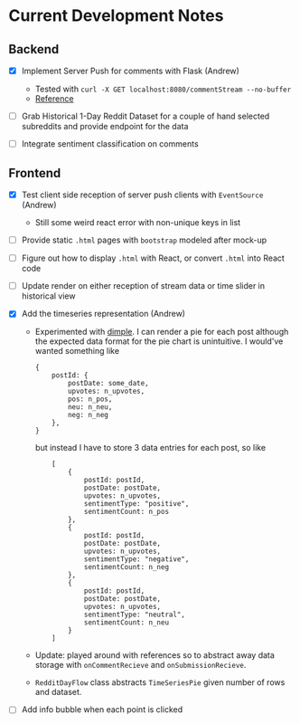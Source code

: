 Current Development Notes
=========================

## Backend

- [x] Implement Server Push for comments with Flask (Andrew)
    * Tested with `curl -X GET localhost:8080/commentStream --no-buffer`
    * [Reference](https://stackoverflow.com/questions/12232304/how-to-implement-server-push-in-flask-framework?answertab=active#tab-top)

- [ ] Grab Historical 1-Day Reddit Dataset for a couple of hand selected subreddits and provide endpoint for the data

- [ ] Integrate sentiment classification on comments

## Frontend

- [x] Test client side reception of server push clients with `EventSource` (Andrew)
    * Still some weird react error with non-unique keys in list

- [ ] Provide static `.html` pages with `bootstrap` modeled after mock-up

- [ ] Figure out how to display `.html` with React, or convert `.html` into React code

- [ ] Update render on either reception of stream data or time slider in historical view

- [x] Add the timeseries representation (Andrew)
    * Experimented with [dimple](http://dimplejs.org/examples_viewer.html?id=pie_bubble). I can render a pie for each post although
      the expected data format for the pie chart is unintuitive. I would've wanted something like 
        ```
        {
            postId: {
                postDate: some_date,
                upvotes: n_upvotes,
                pos: n_pos,
                neu: n_neu,
                neg: n_neg
            },
        }

        ```
        but instead I have to store 3 data entries for each post, so like

        ```
            [
                {
                    postId: postId,
                    postDate: postDate,
                    upvotes: n_upvotes,
                    sentimentType: "positive",
                    sentimentCount: n_pos
                },
                {
                    postId: postId,
                    postDate: postDate,
                    upvotes: n_upvotes,
                    sentimentType: "negative",
                    sentimentCount: n_neg
                },
                {
                    postId: postId,
                    postDate: postDate,
                    upvotes: n_upvotes,
                    sentimentType: "neutral",
                    sentimentCount: n_neu
                }
            ]
        ```
    * Update: played around with references so to abstract away data storage with `onCommentRecieve` and `onSubmissionRecieve`.
    * `RedditDayFlow` class abstracts `TimeSeriesPie` given number of rows and dataset.

- [ ] Add info bubble when each point is clicked
